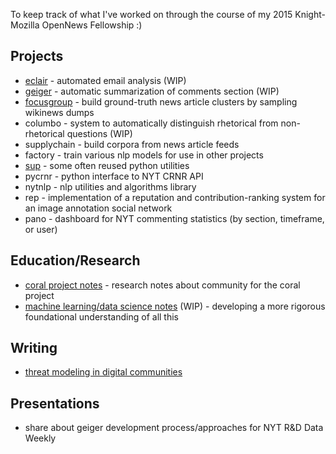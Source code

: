 To keep track of what I've worked on through the course of my 2015 Knight-Mozilla OpenNews Fellowship :)


## Projects

- [eclair](https://github.com/ftzeng/eclair) - automated email analysis (WIP)
- [geiger](https://github.com/ftzeng/geiger) - automatic summarization of comments section (WIP)
- [focusgroup](https://github.com/ftzeng/focusgroup) - build ground-truth news article clusters by sampling wikinews dumps
- columbo - system to automatically distinguish rhetorical from non-rhetorical questions (WIP)
- supplychain - build corpora from news article feeds
- factory - train various nlp models for use in other projects
- [sup](https://github.com/ftzeng/sup) - some often reused python utilities
- pycrnr - python interface to NYT CRNR API
- nytnlp - nlp utilities and algorithms library
- rep - implementation of a reputation and contribution-ranking system for an image annotation social network
- pano - dashboard for NYT commenting statistics (by section, timeframe, or user)


## Education/Research

- [coral project notes](http://frnsys.com/coral/) - research notes about community for the coral project
- [machine learning/data science notes](http://frnsys.com/assets/mlai.pdf) (WIP) - developing a more rigorous foundational understanding of all this


## Writing

- [threat modeling in digital communities](http://spaceandtim.es/posts/threat-modeling-in-digital-communites)


## Presentations

- share about geiger development process/approaches for NYT R&D Data Weekly